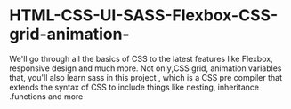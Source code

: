 # HTML-CSS-UI-SASS-Flexbox-CSS-grid-animation-
‫We'll go through all the basics of CSS to the latest features like Flexbox, CSS grid, animation variables,‫responsive design and much more. Not only that, you'll also learn sass in this project , which is a CSS pre compiler that extends the syntax of CSS to include things like  nesting, inheritance functions and more.
